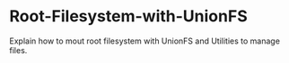 # Root-Filesystem-with-UnionFS
Explain how to mout root filesystem with UnionFS and Utilities to manage files.
